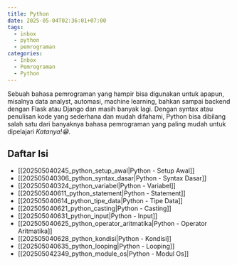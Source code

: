 ```yaml
---
title: Python
date: 2025-05-04T02:36:01+07:00
tags:
  - inbox
  - python
  - pemrograman
categories:
  - Inbox
  - Pemrograman
  - Python
---
```


Sebuah bahasa pemrograman yang hampir bisa digunakan untuk apapun, misalnya data analyst, automasi, machine learning, bahkan sampai backend dengan Flask atau Django dan masih banyak lagi. Dengan syntax atau penulisan kode yang sederhana dan mudah difahami, Python bisa dibilang salah satu dari banyaknya bahasa pemrograman yang paling mudah untuk dipelajari *Katanya!😁*.

## Daftar Isi

- [[202505040245_python_setup_awal|Python - Setup Awal]]
- [[202505040306_python_syntax_dasar|Python - Syntax Dasar]]
- [[202505040324_python_variabel|Python - Variabel]]
- [[202505040611_python_statement|Python - Statement]]
- [[202505040614_python_tipe_data|Python - Tipe Data]]
- [[202505040621_python_casting|Python - Casting]]
- [[202505040631_python_input|Python - Input]]
- [[202505040625_python_operator_aritmatika|Python - Operator Aritmatika]]
- [[202505040628_python_kondisi|Python - Kondisi]]
- [[202505040635_python_looping|Python - Looping]]
- [[202505042349_python_module_os|Python - Modul Os]]